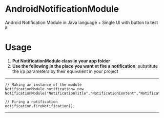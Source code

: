 # AndroidNotificationModule
Android Notification Module in Java language + Single UI with button to test it

# **Usage**
1. **Put NotificationModule class in your app folder**
2. **Use the following in the place you want ot fire a notification**; substitute the i/p parameters by their equivalent in your project
** **
    // Making an instance of the module
    NotificationModule notification= new NotificationModule("NotificationTitle","NotificationContent","NotificationName",R.drawable.ic_launcher_foreground,MainActivity.this,CHANNEL_ID);

    // Firing a notification
    notification.fireNotification();
- - - - 
